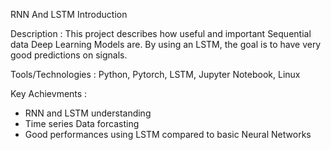 RNN And LSTM Introduction  

Description : This project describes how useful and important Sequential data Deep Learning Models are. By using an LSTM, the goal is to have very good predictions on signals.  

Tools/Technologies : Python, Pytorch, LSTM, Jupyter Notebook, Linux

Key Achievments :
- RNN and LSTM understanding
- Time series Data forcasting
- Good performances using LSTM compared to basic Neural Networks
